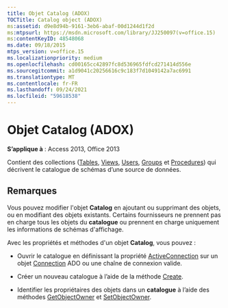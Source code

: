 ```yaml
---
title: Objet Catalog (ADOX)
TOCTitle: Catalog object (ADOX)
ms:assetid: d9e8d94b-9161-3eb6-abaf-00d1244d1f2d
ms:mtpsurl: https://msdn.microsoft.com/library/JJ250097(v=office.15)
ms:contentKeyID: 48548068
ms.date: 09/18/2015
mtps_version: v=office.15
ms.localizationpriority: medium
ms.openlocfilehash: cd00165cc42897fc8d536965fdfcd271414d556e
ms.sourcegitcommit: a1d9041c20256616c9c183f7d1049142a7ac6991
ms.translationtype: MT
ms.contentlocale: fr-FR
ms.lasthandoff: 09/24/2021
ms.locfileid: "59618538"
---
```

# <a name="catalog-object-adox"></a>Objet Catalog (ADOX)


**S’applique à** : Access 2013, Office 2013

Contient des collections ([Tables](tables-collection-adox.md), [Views](views-collection-adox.md), [Users](users-collection-adox.md), [Groups](groups-collection-adox.md) et [Procedures](procedures-collection-adox.md)) qui décrivent le catalogue de schémas d’une source de données.

## <a name="remarks"></a>Remarques

Vous pouvez modifier l'objet **Catalog** en ajoutant ou supprimant des objets, ou en modifiant des objets existants. Certains fournisseurs ne prennent pas en charge tous les objets du **catalogue** ou prennent en charge uniquement les informations de schémas d'affichage.

Avec les propriétés et méthodes d'un objet **Catalog**, vous pouvez :

- Ouvrir le catalogue en définissant la propriété [ActiveConnection](activeconnection-property-adox.md) sur un objet [Connection](connection-object-ado.md) ADO ou une chaîne de connexion valide.

- Créer un nouveau catalogue à l’aide de la méthode [Create](create-method-adox.md).

- Identifier les propriétaires des objets dans un **catalogue** à l’aide des méthodes [GetObjectOwner](getobjectowner-method-adox.md) et [SetObjectOwner](https://docs.microsoft.com/office/vba/access/concepts/miscellaneous/setobjectowner-method-adox).

